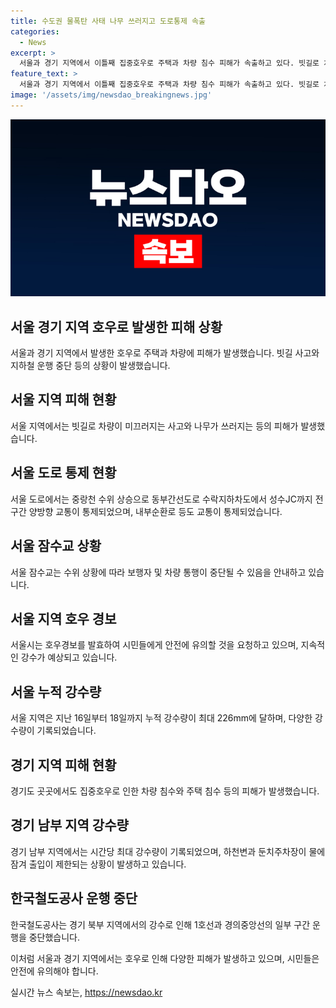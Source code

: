 ```yaml
---
title: 수도권 물폭탄 사태 나무 쓰러지고 도로통제 속출
categories:
  - News
excerpt: >
  서울과 경기 지역에서 이틀째 집중호우로 주택과 차량 침수 피해가 속출하고 있다. 빗길로 차량 미끄러지는 사고도 잇따르고, 지하철 운행 일부 중단되고 있다. 특히 서울에서는 중랑천 수위 상승으로 동부간선도로 통제, 내부순환로도 교통 통제 중이며, 잠수교 보행자 통행 금지되었다. 기상청은 18일에도 20mm 내외의 비가 예상되고, 19일부터 다시 비가 예상된다고 밝혔다. 이번 장마로 인해 서울에서는 누적 강수량이 최대 226mm에 달하며, 경기 북부 지역에서도 큰 피해가 발생했다.
feature_text: >
  서울과 경기 지역에서 이틀째 집중호우로 주택과 차량 침수 피해가 속출하고 있다. 빗길로 차량 미끄러지는 사고도 잇따르고, 지하철 운행 일부 중단되고 있다. 특히 서울에서는 중랑천 수위 상승으로 동부간선도로 통제, 내부순환로도 교통 통제 중이며, 잠수교 보행자 통행 금지되었다. 기상청은 18일에도 20mm 내외의 비가 예상되고, 19일부터 다시 비가 예상된다고 밝혔다. 이번 장마로 인해 서울에서는 누적 강수량이 최대 226mm에 달하며, 경기 북부 지역에서도 큰 피해가 발생했다.
image: '/assets/img/newsdao_breakingnews.jpg'
---
```


<p><img src="/assets/img/newsdao_breakingnews.jpg" alt="koreaapp 속보" /></p>

<h2 data-ke-size="size26">서울 경기 지역 호우로 발생한 피해 상황</h2>

<p>서울과 경기 지역에서 발생한 호우로 주택과 차량에 피해가 발생했습니다. 빗길 사고와 지하철 운행 중단 등의 상황이 발생했습니다.</p>

<h2 data-ke-size="size24">서울 지역 피해 현황</h2>

<p>서울 지역에서는 빗길로 차량이 미끄러지는 사고와 나무가 쓰러지는 등의 피해가 발생했습니다.</p>

<h2 data-ke-size="size24">서울 도로 통제 현황</h2>

<p>서울 도로에서는 중랑천 수위 상승으로 동부간선도로 수락지하차도에서 성수JC까지 전 구간 양방향 교통이 통제되었으며, 내부순환로 등도 교통이 통제되었습니다.</p>

<h2 data-ke-size="size24">서울 잠수교 상황</h2>

<p>서울 잠수교는 수위 상황에 따라 보행자 및 차량 통행이 중단될 수 있음을 안내하고 있습니다.</p>

<h2 data-ke-size="size24">서울 지역 호우 경보</h2>

<p>서울시는 호우경보를 발효하여 시민들에게 안전에 유의할 것을 요청하고 있으며, 지속적인 강수가 예상되고 있습니다.</p>

<h2 data-ke-size="size24">서울 누적 강수량</h2>

<p>서울 지역은 지난 16일부터 18일까지 누적 강수량이 최대 226mm에 달하며, 다양한 강수량이 기록되었습니다.</p>

<h2 data-ke-size="size24">경기 지역 피해 현황</h2>

<p>경기도 곳곳에서도 집중호우로 인한 차량 침수와 주택 침수 등의 피해가 발생했습니다.</p>

<h2 data-ke-size="size24">경기 남부 지역 강수량</h2>

<p>경기 남부 지역에서는 시간당 최대 강수량이 기록되었으며, 하천변과 둔치주차장이 물에 잠겨 출입이 제한되는 상황이 발생하고 있습니다.</p>

<h2 data-ke-size="size24">한국철도공사 운행 중단</h2>

<p>한국철도공사는 경기 북부 지역에서의 강수로 인해 1호선과 경의중앙선의 일부 구간 운행을 중단했습니다. </p>

<p>이처럼 서울과 경기 지역에서는 호우로 인해 다양한 피해가 발생하고 있으며, 시민들은 안전에 유의해야 합니다.</p>
실시간 뉴스 속보는, <a href="https://newsdao.kr" rel="dofollow">https://newsdao.kr</a>


